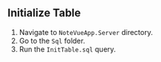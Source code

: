 ## Initialize Table

1. Navigate to `NoteVueApp.Server` directory.
2. Go to the `Sql` folder.
3. Run the `InitTable.sql` query.
